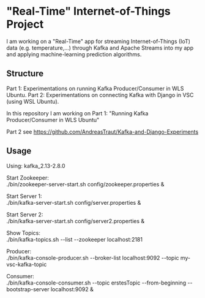# "Real-Time" Internet-of-Things Project

I am working on a "Real-Time" app for streaming Internet-of-Things (IoT) data (e.g. temperature,...) through Kafka and Apache Streams into my app and applying machine-learning prediction algorithms. 

## Structure
Part 1: 
  Experimentations on running Kafka Producer/Consumer in WLS Ubuntu. 
Part 2: 
  Experimentations on connecting Kafka with Django in VSC (using WSL Ubuntu).   
  
In this repository I am working on Part 1: "Running Kafka Producer/Consumer in WLS Ubuntu"  

Part 2 see https://github.com/AndreasTraut/Kafka-and-Django-Experiments  


## Usage

Using: kafka_2.13-2.8.0  

Start Zookeeper:  
./bin/zookeeper-server-start.sh config/zookeeper.properties &

Start Server 1:  
./bin/kafka-server-start.sh config/server.properties &

Start Server 2:  
./bin/kafka-server-start.sh config/server2.properties &

Show Topics:  
./bin/kafka-topics.sh --list --zookeeper localhost:2181

Producer:  
./bin/kafka-console-producer.sh --broker-list localhost:9092 --topic my-vsc-kafka-topic 

Consumer:  
./bin/kafka-console-consumer.sh --topic erstesTopic --from-beginning --bootstrap-server localhost:9092 &
